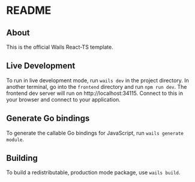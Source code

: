# README

## About

This is the official Wails React-TS template.

## Live Development

To run in live development mode, run `wails dev` in the project directory. In another terminal, go into the `frontend`
directory and run `npm run dev`. The frontend dev server will run on http://localhost:34115. Connect to this in your
browser and connect to your application.

## Generate Go bindings

To generate the callable Go bindings for JavaScript, run `wails generate module`.

## Building

To build a redistributable, production mode package, use `wails build`.
